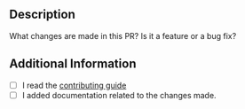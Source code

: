 ## Description

What changes are made in this PR? Is it a feature or a bug fix?

## Additional Information

- [ ] I read the [contributing guide](https://github.com/wagmi-dev/vitepress-plugin-shiki-twoslash/blob/main/.github/CONTRIBUTING.md)
- [ ] I added documentation related to the changes made.
